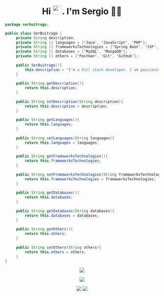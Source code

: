 <h1 align='center'>
  Hi <img src="https://user-images.githubusercontent.com/1303154/88677602-1635ba80-d120-11ea-84d8-d263ba5fc3c0.gif" width="30">. I'm Sergio 👨‍💻
</h1>

```java
package serbuitrago;

public class SerBuitrago {
     private String description;
     private String [] languages = {'Java', 'JavaScript', 'PHP'};
     private String [] frameworksTechnologies = {'Spring Boot', 'JSF', 'Laravel', 'React', 'NodeJS', 'TypeScript'};
     private String [] databases = {'MySQL', 'MongoDB'};
     private String [] others = {'Postman', 'Git', 'GitHub'};
     
     public SerBuitrago(){
         this.description = "I’m a Full stack developer. I am passionate about Web Dev & I enjoy learning new things.";
     }
     
     public String getDescription(){
         return this.description;
     }
     
     public String setDescription(String description){
         return this.description = description;
     }
     
     public String getLanguages(){
         return this.languages;
     }
     
     public String setLanguages(String languages){
         return this.languages = languages;
     }
     
     public String getFrameworksTechnologies(){
         return this.frameworksTechnologies;
     }
     
     public String setFrameworksTechnologies(String frameworksTechnologies){
         return this.frameworksTechnologies = frameworksTechnologies;
     }
     
     public String getDatabases(){
         return this.databases;
     }
     
     public String getDatabases(String databases){
         return this.databases = databases;
     }
     
     public String getOthers(){
         return this.others;
     }
     
     public String setOthers(String others){
         return this.others = others;
     }
}
```
<p align='center'>
   <a href="#"><img src="https://github-readme-stats.vercel.app/api?username=serbuitrago&show_icons=true&locale=en&count_private=true&theme=dark"></a>
 </p>
 <p align='center'>
   <a href="https://github.com/serbuitrago"><img src="https://github-readme-stats.vercel.app/api/top-langs/?exclude_repo=notebook&username=serbuitrago&show_icons=true&langs_count=8&theme=dark&layout=compact"></a>
 </p>

<p align='center'>
  <a href="#"><img src="https://badges.pufler.dev/visits/serbuitrago/notebook"></a>
  <a href="#"><img src="https://badges.pufler.dev/years/serbuitrago"></a>
</p>

